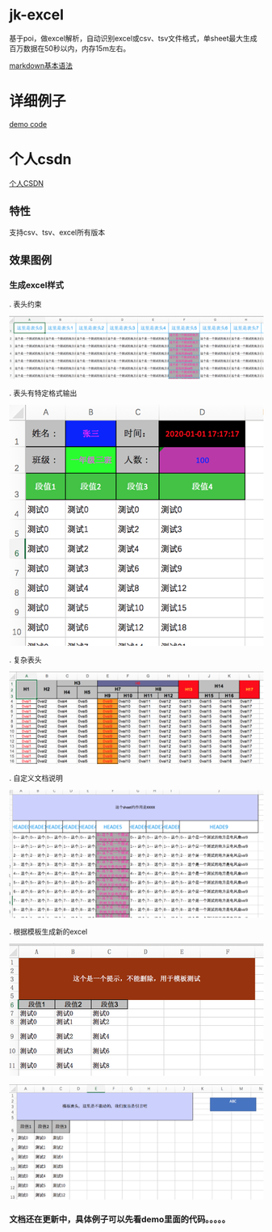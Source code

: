 # jk-excel
基于poi，做excel解析，自动识别excel或csv、tsv文件格式，单sheet最大生成百万数据在50秒以内，内存15m左右。

[markdown基本语法](https://yinxiang.com/new/hc/articles/%e5%8d%b0%e8%b1%a1%e7%ac%94%e8%ae%b0-markdown-%e5%85%a5%e9%97%a8%e6%8c%87%e5%8d%97/?utm_source=b1&utm_medium=b1&utm_term=bxdv1)

# 详细例子
[demo code](https://github.com/lgh1117/jk-excel/blob/master/demo/src/main/java/jk/demo)

# 个人csdn
[个人CSDN](https://blog.csdn.net/lgh1117)

## 特性
   支持csv、tsv、excel所有版本

## 效果图例
### 生成excel样式
. 表头约束

![约束限制](https://github.com/lgh1117/jk-excel/blob/master/static/constract.png)

. 表头有特定格式输出

![format](https://github.com/lgh1117/jk-excel/blob/master/static/format.png)

. 复杂表头

![mult](https://github.com/lgh1117/jk-excel/blob/master/static/mutl-header.png)

. 自定义文档说明

![nav](https://github.com/lgh1117/jk-excel/blob/master/static/nav.png)

. 根据模板生成新的excel

![tpl1](https://github.com/lgh1117/jk-excel/blob/master/static/tpl1.png)

![tpl2](https://github.com/lgh1117/jk-excel/blob/master/static/tpl2.png)

### 文档还在更新中，具体例子可以先看demo里面的代码。。。。。
